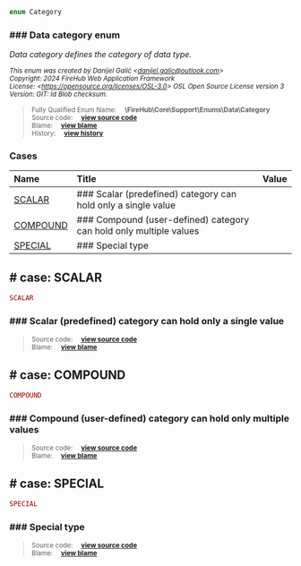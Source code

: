 ```php
enum Category
```











### ### Data category enum

_Data category defines the category of data type._

<sub>_This enum was created by Danijel Galić &lt;danijel.galic@outlook.com&gt;_</sub><br/><sub>_Copyright: 2024 FireHub Web Application Framework_</sub><br/><sub>_License: &lt;https://opensource.org/licenses/OSL-3.0&gt; OSL Open Source License version 3_</sub><br/><sub>_Version: GIT: $Id$ Blob checksum._</sub>

><sub>Fully Qualified Enum Name:  **\FireHub\Core\Support\Enums\Data\Category**</sub><br/>
    <sub>Source code:  **[view source code](https://github.com/The-FireHub-Project/Core/blob/develop-pre-alpha-m1/src/support/enums/data/firehub.Category.php#L23)**</sub><br/>
        <sub>Blame:  **[view blame](https://github.com/The-FireHub-Project/Core/blame/develop-pre-alpha-m1/src/support/enums/data/firehub.Category.php)**</sub><br/>
        <sub>History:  **[view history](https://github.com/The-FireHub-Project/Core/commits/develop-pre-alpha-m1/src/support/enums/data/firehub.Category.php)**</sub>


### Cases
| Name | Title | Value |
|:-----|:------|:------|
|<a href="#scalar">SCALAR</a>|### Scalar (predefined) category can hold only a single value||
|<a href="#compound">COMPOUND</a>|### Compound (user-defined) category can hold only multiple values||
|<a href="#special">SPECIAL</a>|### Special type||

<h2><a name="scalar"># case: SCALAR</a></h2>

```php
SCALAR
```





### ### Scalar (predefined) category can hold only a single value



><sub>Source code:  **[view source code](https://github.com/The-FireHub-Project/Core/blob/develop-pre-alpha-m1/src/support/enums/data/firehub.Category.php#L29)**</sub><br/>
        <sub>Blame:  **[view blame](https://github.com/The-FireHub-Project/Core/blame/develop-pre-alpha-m1/src/support/enums/data/firehub.Category.php#L29)**</sub>
<h2><a name="compound"># case: COMPOUND</a></h2>

```php
COMPOUND
```





### ### Compound (user-defined) category can hold only multiple values



><sub>Source code:  **[view source code](https://github.com/The-FireHub-Project/Core/blob/develop-pre-alpha-m1/src/support/enums/data/firehub.Category.php#L35)**</sub><br/>
        <sub>Blame:  **[view blame](https://github.com/The-FireHub-Project/Core/blame/develop-pre-alpha-m1/src/support/enums/data/firehub.Category.php#L35)**</sub>
<h2><a name="special"># case: SPECIAL</a></h2>

```php
SPECIAL
```





### ### Special type



><sub>Source code:  **[view source code](https://github.com/The-FireHub-Project/Core/blob/develop-pre-alpha-m1/src/support/enums/data/firehub.Category.php#L41)**</sub><br/>
        <sub>Blame:  **[view blame](https://github.com/The-FireHub-Project/Core/blame/develop-pre-alpha-m1/src/support/enums/data/firehub.Category.php#L41)**</sub>